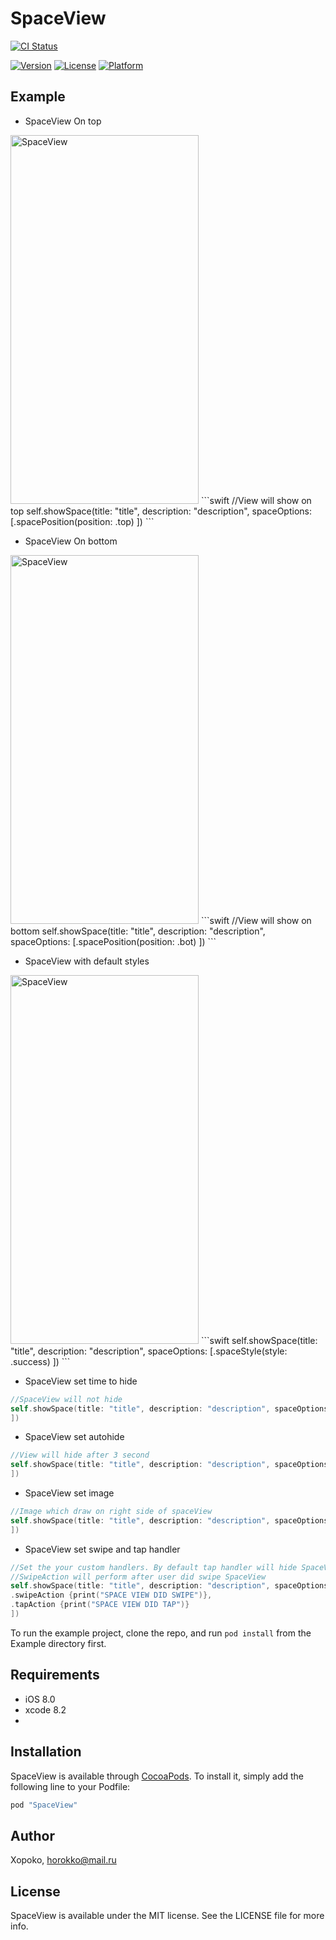 # SpaceView

[![CI Status](http://img.shields.io/travis/Xopoko/SpaceView.svg?style=flat)](https://travis-ci.org/Xopoko/SpaceView)

[![Version](https://img.shields.io/cocoapods/v/SpaceView.svg?style=flat)](http://cocoapods.org/pods/SpaceView)
[![License](https://img.shields.io/cocoapods/l/SpaceView.svg?style=flat)](http://cocoapods.org/pods/SpaceView)
[![Platform](https://img.shields.io/cocoapods/p/SpaceView.svg?style=flat)](http://cocoapods.org/pods/SpaceView)

## Example
- SpaceView On top
<img src="https://cloud.githubusercontent.com/assets/6337061/21762103/ef8748ce-d667-11e6-83c7-4a058e49e2d5.gif" width="301" height="590" alt="SpaceView"/>
```swift
//View will show on top
self.showSpace(title: "title", description: "description", spaceOptions: [.spacePosition(position: .top)
])
```

- SpaceView On bottom
<img src="https://cloud.githubusercontent.com/assets/6337061/21762101/ef869e38-d667-11e6-90c4-3d9de76f8e29.gif" width="301" height="590" alt="SpaceView"/>
```swift
//View will show on bottom
self.showSpace(title: "title", description: "description", spaceOptions: [.spacePosition(position: .bot)
])
```

- SpaceView with default styles
<img src="https://cloud.githubusercontent.com/assets/6337061/21762102/ef86d196-d667-11e6-84ad-309193ee8e09.gif" width="301" height="590" alt="SpaceView"/>
```swift
self.showSpace(title: "title", description: "description", spaceOptions: [.spaceStyle(style: .success)
])
```

- SpaceView set time to hide 
```swift
//SpaceView will not hide
self.showSpace(title: "title", description: "description", spaceOptions: [.spaceTimer(timer: 3.0)
])
```

- SpaceView set autohide
```swift
//View will hide after 3 second
self.showSpace(title: "title", description: "description", spaceOptions: [ .shouldAutoHide(should: false)
])
```

- SpaceView set image
```swift
//Image which draw on right side of spaceView
self.showSpace(title: "title", description: "description", spaceOptions: [.image(img: UIImage()),
])
```

- SpaceView set swipe and tap handler
```swift
//Set the your custom handlers. By default tap handler will hide SpaceView. 
//SwipeAction will perform after user did swipe SpaceView
self.showSpace(title: "title", description: "description", spaceOptions: [
.swipeAction {print("SPACE VIEW DID SWIPE")}, 
.tapAction {print("SPACE VIEW DID TAP")}
])
```

To run the example project, clone the repo, and run `pod install` from the Example directory first.

## Requirements
- iOS 8.0
- xcode 8.2
- 
## Installation

SpaceView is available through [CocoaPods](http://cocoapods.org). To install
it, simply add the following line to your Podfile:

```ruby
pod "SpaceView"
```

## Author

Xopoko, horokko@mail.ru

## License

SpaceView is available under the MIT license. See the LICENSE file for more info.
